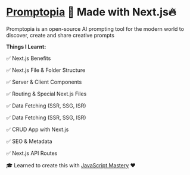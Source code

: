 # [Promptopia](https://promptopia-shehzad.vercel.app/) 🚀 Made with Next.js🔥

Promptopia is an open-source AI prompting tool for the modern world to discover, create and share creative prompts

**Things I Learnt:**

✅ Next.js Benefits

✅ Next.js File & Folder Structure

✅ Server & Client Components

✅ Routing & Special Next.js Files

✅ Data Fetching (SSR, SSG, ISR)

✅ Data Fetching (SSR, SSG, ISR)

✅ CRUD App with Next.js

✅ SEO & Metadata

✅ Next.js API Routes

🎓 Learned to create this with [JavaScript Mastery](https://www.youtube.com/watch?v=wm5gMKuwSYk) ❤️

